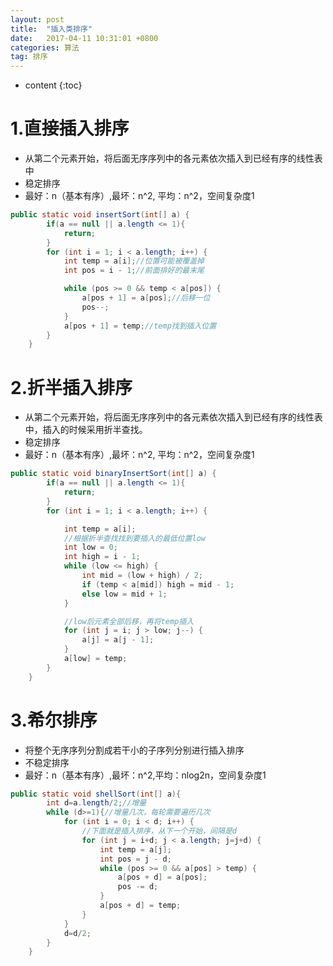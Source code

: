 ```yaml
---
layout: post
title:  "插入类排序"
date:   2017-04-11 10:31:01 +0800
categories: 算法
tag: 排序
---
```


* content
{:toc}


1.直接插入排序
=======================================

- 从第二个元素开始，将后面无序序列中的各元素依次插入到已经有序的线性表中
- 稳定排序
- 最好：n（基本有序）,最坏：n^2, 平均：n^2，空间复杂度1
```java
public static void insertSort(int[] a) {
        if(a == null || a.length <= 1){
            return;
        }
        for (int i = 1; i < a.length; i++) {
            int temp = a[i];//位置可能被覆盖掉
            int pos = i - 1;//前面排好的最末尾

            while (pos >= 0 && temp < a[pos]) {
                a[pos + 1] = a[pos];//后移一位
                pos--;
            }
            a[pos + 1] = temp;//temp找到插入位置
        }
    }
```

2.折半插入排序
=======================================

- 从第二个元素开始，将后面无序序列中的各元素依次插入到已经有序的线性表中，插入的时候采用折半查找。
- 稳定排序
- 最好：n（基本有序）,最坏：n^2, 平均：n^2，空间复杂度1

```java
public static void binaryInsertSort(int[] a) {
        if(a == null || a.length <= 1){
            return;
        }
        for (int i = 1; i < a.length; i++) {

            int temp = a[i];
            //根据折半查找找到要插入的最低位置low
            int low = 0;
            int high = i - 1;
            while (low <= high) {
                int mid = (low + high) / 2;
                if (temp < a[mid]) high = mid - 1;
                else low = mid + 1;
            }

            //low后元素全部后移，再将temp插入
            for (int j = i; j > low; j--) {
                a[j] = a[j - 1];
            }
            a[low] = temp;
        }
    }
```

3.希尔排序
=======================================

- 将整个无序序列分割成若干小的子序列分别进行插入排序
- 不稳定排序
- 最好：n（基本有序）,最坏：n^2,平均：nlog2n，空间复杂度1
```java
public static void shellSort(int[] a){
        int d=a.length/2;//增量
        while (d>=1){//增量几次，每轮需要遍历几次
            for (int i = 0; i < d; i++) {
                //下面就是插入排序，从下一个开始，间隔是d
                for (int j = i+d; j < a.length; j=j+d) {
                    int temp = a[j];
                    int pos = j - d;
                    while (pos >= 0 && a[pos] > temp) {
                        a[pos + d] = a[pos];
                        pos -= d;
                    }
                    a[pos + d] = temp;
                }
            }
            d=d/2;
        }
    }
```
